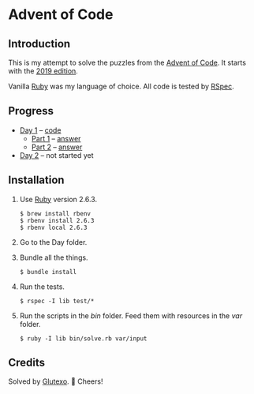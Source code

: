 # Advent of Code #

## Introduction ##

This is my attempt to solve the puzzles from the [Advent of Code](https://adventofcode.com/). It starts with the [2019 edition](https://adventofcode.com/2019).

Vanilla [Ruby](http://ruby-lang.org/) was my language of choice. All code is tested by [RSpec](http://rspec.info/).

## Progress ##

* [Day 1](https://adventofcode.com/2019/day/1) – [code](2019/Day%201)
  * [Part 1](https://adventofcode.com/2019/day/1) – [answer](2019/Day%201/output1)
  * [Part 2](https://adventofcode.com/2019/day/1#part2) – [answer](2019/Day%201/output2)
* [Day 2](https://adventofcode.com/2019/day/2) – not started yet

## Installation ##

1. Use [Ruby](http://www.ruby-lang.org/) version 2.6.3.

   ```
   $ brew install rbenv
   $ rbenv install 2.6.3
   $ rbenv local 2.6.3
   ```

2. Go to the Day folder.
3. Bundle all the things.

   ```
   $ bundle install
   ```

4. Run the tests.

   ```
   $ rspec -I lib test/*
   ```
   
5. Run the scripts in the _bin_ folder. Feed them with resources in the _var_ folder.

   ```
   $ ruby -I lib bin/solve.rb var/input 
   ```

## Credits ##

Solved by [Glutexo](http://github.com/Glutexo). 🦎 Cheers!
